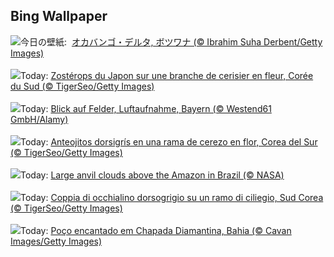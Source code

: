 ## Bing Wallpaper
![](https://www.bing.com/th?id=OHR.AntelopeBotswana_JA-JP4419409957_UHD.jpg&w=1000)今日の壁紙: &nbsp;[オカバンゴ・デルタ, ボツワナ (© Ibrahim Suha Derbent/Getty Images)](https://www.bing.com/th?id=OHR.AntelopeBotswana_JA-JP4419409957_UHD.jpg)
<br><br/>
![](https://www.bing.com/th?id=OHR.WhiteEyes_FR-FR8585803906_UHD.jpg&w=1000)Today: [Zostérops du Japon sur une branche de cerisier en fleur, Corée du Sud (© TigerSeo/Getty Images)](https://www.bing.com/th?id=OHR.WhiteEyes_FR-FR8585803906_UHD.jpg)
<br><br/>
![](https://www.bing.com/th?id=OHR.ViewFieldsBavaria_DE-DE3928372966_UHD.jpg&w=1000)Today: [Blick auf Felder, Luftaufnahme, Bayern (© Westend61 GmbH/Alamy)](https://www.bing.com/th?id=OHR.ViewFieldsBavaria_DE-DE3928372966_UHD.jpg)
<br><br/>
![](https://www.bing.com/th?id=OHR.WhiteEyes_ES-ES7879462917_UHD.jpg&w=1000)Today: [Anteojitos dorsigrís en una rama de cerezo en flor, Corea del Sur (© TigerSeo/Getty Images)](https://www.bing.com/th?id=OHR.WhiteEyes_ES-ES7879462917_UHD.jpg)
<br><br/>
![](https://www.bing.com/th?id=OHR.AmazonClouds_EN-GB8705485014_UHD.jpg&w=1000)Today: [Large anvil clouds above the Amazon in Brazil (© NASA)](https://www.bing.com/th?id=OHR.AmazonClouds_EN-GB8705485014_UHD.jpg)
<br><br/>
![](https://www.bing.com/th?id=OHR.WhiteEyes_IT-IT2367465138_UHD.jpg&w=1000)Today: [Coppia di occhialino dorsogrigio su un ramo di ciliegio, Sud Corea (© TigerSeo/Getty Images)](https://www.bing.com/th?id=OHR.WhiteEyes_IT-IT2367465138_UHD.jpg)
<br><br/>
![](https://www.bing.com/th?id=OHR.ChapadaDiamantinaBahia_PT-BR8776626015_UHD.jpg&w=1000)Today: [Poço encantado em Chapada Diamantina, Bahia (© Cavan Images/Getty Images)](https://www.bing.com/th?id=OHR.ChapadaDiamantinaBahia_PT-BR8776626015_UHD.jpg)
<br><br/>
